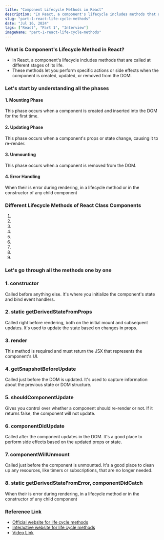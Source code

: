 ```yaml
---
title: "Component Lifecycle Methods in React"
description: "In React, a component's lifecycle includes methods that are called at different stages of its life. These methods let you perform specific actions or side effects when the component is created, updated, or removed from the DOM"
slug: "part-1-react-life-cycle-methods"
date: "Jul 16, 2024"
tags: ["React", "Part 1", "Interview"]
imageName: "part-1-react-life-cycle-methods"
---
```


### What is Component's Lifecycle Method in React?

- In React, a component's lifecycle includes methods that are called at different stages of its life.
- These methods let you perform specific actions or side effects when the component is created, updated, or removed from the DOM.

### Let's start by understanding all the phases

#### 1. Mounting Phase

This phase occurs when a component is created and inserted into the DOM for the first time.

#### 2. Updating Phase

This phase occurs when a component's props or state change, causing it to re-render.

#### 3. Unmounting

This phase occurs when a component is removed from the DOM.

#### 4. Error Handling

When their is error during rendering, in a lifecycle method or in the constructor of any child component

### Different Lifecycle Methods of React Class Components

1. <Tag title="constructor"/>
2. <Tag title="static getDerivedStateFromProps"/>
3. <Tag title="render"/>
4. <Tag title="shouldComponentUpdate"/>
5. <Tag title="getSnapshotBeforeUpdate"/>
6. <Tag title="componentDidUpdate"/>
7. <Tag title="componentWillUnmount"/>
8. <Tag title="static getDerivedStateFromError"/>
9. <Tag title="componentDidCatch"/>

### Let's go through all the methods one by one

### 1. constructor

Called before anything else. It's where you initialize the component's state and bind event handlers.

### 2. static getDerivedStateFromProps

Called right before rendering, both on the initial mount and subsequent updates. It's used to update the state based on changes in props.

### 3. render

This method is required and must return the JSX that represents the component's UI.

### 4. getSnapshotBeforeUpdate

Called just before the DOM is updated. It's used to capture information about the previous state or DOM structure.

### 5. shouldComponentUpdate

Gives you control over whether a component should re-render or not. If it returns false, the component will not update.

### 6. componentDidUpdate

Called after the component updates in the DOM. It's a good place to perform side effects based on the updated props or state.

### 7. componentWillUnmount

Called just before the component is unmounted. It's a good place to clean up any resources, like timers or subscriptions, that are no longer needed.

### 8. static getDerivedStateFromError, componentDidCatch

When their is error during rendering, in a lifecycle method or in the constructor of any child component

### Reference Link

- [Official website for life cycle methods](https://legacy.reactjs.org/docs/react-component.html#commonly-used-lifecycle-methods)
- [Interactive website for life cycle methods](https://projects.wojtekmaj.pl/react-lifecycle-methods-diagram/)
- [Video Link](https://www.youtube.com/watch?v=qnN_FuFNq2g)
